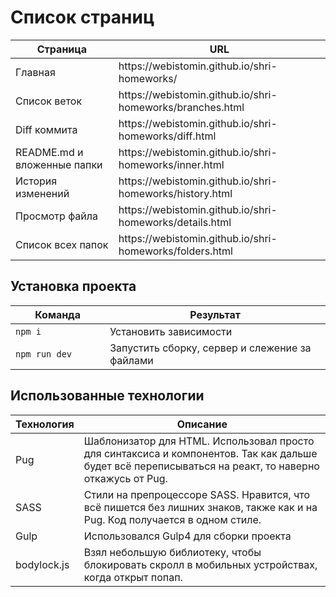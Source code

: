 # Список страниц

<table>
  <thead>
    <tr>
      <th>Страница</th>
      <th>URL</th>
    </tr>
  </thead>
  <tbody>
    <tr>
      <td>Главная</td>
      <td>https://webistomin.github.io/shri-homeworks/</td>
    </tr>
    <tr>
      <td>Список веток</td>
      <td>https://webistomin.github.io/shri-homeworks/branches.html</td>
    </tr>
    <tr>
      <td>Diff коммита</td>
      <td>https://webistomin.github.io/shri-homeworks/diff.html</td>
    </tr>
    <tr>
      <td>README.md и вложенные папки</td>
      <td>https://webistomin.github.io/shri-homeworks/inner.html</td>
    </tr>
    <tr>
      <td>История изменений</td>
      <td>https://webistomin.github.io/shri-homeworks/history.html</td>
    </tr>
    <tr>
      <td>Просмотр файла</td>
      <td>https://webistomin.github.io/shri-homeworks/details.html</td>
    </tr>
    <tr>
      <td>Список всех папок</td>
      <td>https://webistomin.github.io/shri-homeworks/folders.html</td>
    </tr>
  </tbody>
</table>

## Установка проекта

<table>
  <thead>
    <tr>
      <th>Команда</th>
      <th>Результат</th>
    </tr>
  </thead>
  <tbody>
    <tr>
      <td width="30%"><code>npm i</code></td>
      <td>Установить зависимости</td>
    </tr>
    <tr>
      <td><code>npm run dev</code></td>
      <td>Запустить сборку, сервер и слежение за файлами</td>
    </tr>
  </tbody>
</table>

## Использованные технологии
<table>
  <thead>
    <tr>
      <th>Технология</th>
      <th>Описание</th>
    </tr>
  </thead>
  <tbody>
    <tr>
      <td>Pug</td>
      <td>Шаблонизатор для HTML. Использовал просто для синтаксиса и компонентов. Так как дальше будет всё переписываться на реакт, то наверно откажусь от Pug.</td>
    </tr>
    <tr>
      <td>SASS</td>
      <td>Стили на препроцессоре SASS. Нравится, что всё пишется без лишних знаков, также как и на Pug. Код получается в одном стиле.</td>
    </tr>
    <tr>
      <td>Gulp</td>
      <td>Использовался Gulp4 для сборки проекта</td>
    </tr>
    <tr>
      <td>bodylock.js</td>
      <td>Взял небольшую библиотеку, чтобы блокировать скролл в мобильных устройствах, когда открыт попап. </td>
    </tr>
  </tbody>
</table>
